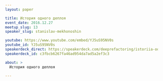 ```yaml
---
layout: paper

title: История одного деплоя
event_date: 2016.12.27
meetup_slug: 13
speaker_slug: stanislav-mekhonoshin

youtube: https://www.youtube.com/embed/YJ5uS95NV0s
youtube_id: YJ5uS95NV0s
speakerdeck_direct: https://speakerdeck.com/deeprefactoring/istoriia-odnogho-dieploia-stanislav-miekhonoshin
speakerdeck_id: c3fbcb6267fa46ad954da7ad5a2ef3c3

about: >
  История одного деплоя 

---
```

